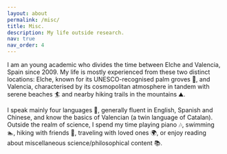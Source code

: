 ```yaml
---
layout: about
permalink: /misc/
title: Misc.
description: My life outside research.
nav: true
nav_order: 4
---
```


I am an young academic who divides the time between Elche and Valencia, Spain since 2009. My life is mostly experienced from these two distinct locations: Elche, known for its UNESCO-recognised palm groves 🌴, and Valencia, characterised by its cosmopolitan atmosphere in tandem with serene beaches 🏄 and nearby hiking trails in the mountains ⛰️.

I speak mainly four languages 📑, generally fluent in English, Spanish and Chinese, and know the basics of Valencian (a twin language of Catalan). Outside the realm of science, I spend my time playing piano 🎶, swimming 🏊, hiking with friends 🧗, traveling with loved ones 🌍, or enjoy reading about miscellaneous science/philosophical content 📚.
